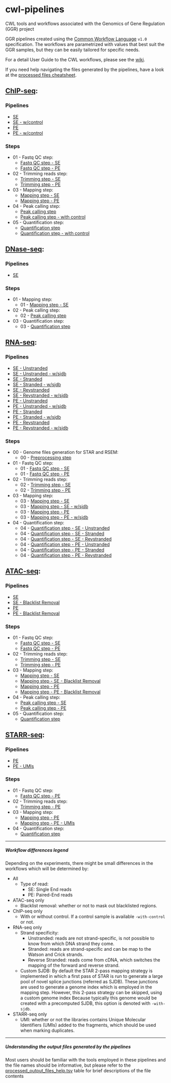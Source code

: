 # cwl-pipelines

CWL tools and workflows associated with the Genomics of Gene Regulation (GGR) project

GGR pipelines created using the [Common Workflow Language](http://www.commonwl.org/) `v1.0` specification. 
The workflows are parametrized with values that best suit the GGR samples, but they can be easily tailored for specific needs.

For a detail User Guide to the CWL workflows, please see the [wiki](https://github.com/ReddyLab/cwl-pipelines/wiki).

If you need help navigating the files generated by the pipelines, have a look at the [processed files cheatsheet](v1.0/processed_output_files_help.tsv).

## [ChIP-seq](v1.0/ChIP-seq_pipeline):

### Pipelines
* [SE](v1.0/ChIP-seq_pipeline/pipeline-se.cwl)
* [SE - w/control](v1.0/ChIP-seq_pipeline/pipeline-se-with-control.cwl)
* [PE](v1.0/ChIP-seq_pipeline/pipeline-pe.cwl)
* [PE - w/control](v1.0/ChIP-seq_pipeline/pipeline-pe-with-control.cwl)

### Steps
* 01 - Fastq QC step:
    * [Fastq QC step - SE](v1.0/ChIP-seq_pipeline/01-qc-se.cwl)
    * [Fastq QC step - PE](v1.0/ChIP-seq_pipeline/01-qc-pe.cwl)
* 02 - Trimming reads step:
    * [Trimming step - SE](v1.0/ChIP-seq_pipeline/02-trim-se.cwl)
    * [Trimming step - PE](v1.0/ChIP-seq_pipeline/02-trim-pe.cwl)
* 03 - Mapping step:
    * [Mapping step - SE](v1.0/ChIP-seq_pipeline/03-map-se.cwl)
    * [Mapping step - PE](v1.0/ChIP-seq_pipeline/03-map-pe.cwl)
* 04 - Peak calling step:
    * [Peak calling step](v1.0/ChIP-seq_pipeline/04-peakcall.cwl)
    * [Peak calling step - with control](v1.0/ChIP-seq_pipeline/04-peakcall-with-control.cwl)
* 05 - Quantification step:
    * [Quantification step](v1.0/ChIP-seq_pipeline/05-quantification.cwl)
    * [Quantification step - with control](v1.0/ChIP-seq_pipeline/05-quantification-with-control.cwl)

## [DNase-seq](v1.0/DNase-seq_pipeline):

### Pipelines
* [SE](v1.0/DNase-seq_pipeline/pipeline-se.cwl)

### Steps
* 01 - Mapping step:
    * 01 - [Mapping step - SE](v1.0/DNase-seq_pipeline/01-map-se.cwl)
* 02 - Peak calling step:
    * 02 - [Peak calling step](v1.0/DNase-seq_pipeline/02-peakcall.cwl)
* 03 - Quantification step:
    * 03 - [Quantification step](v1.0/DNase-seq_pipeline/03-quantification.cwl)


## [RNA-seq](v1.0/RNA-seq_pipeline):

### Pipelines
* [SE - Unstranded](v1.0/RNA-seq_pipeline/pipeline-se-unstranded.cwl)
* [SE - Unstranded - w/sjdb](v1.0/RNA-seq_pipeline/pipeline-se-unstranded-with-sjdb.cwl)
* [SE - Stranded](v1.0/RNA-seq_pipeline/pipeline-se-stranded.cwl)
* [SE - Stranded - w/sjdb](v1.0/RNA-seq_pipeline/pipeline-se-stranded-with-sjdb.cwl)
* [SE - Revstranded](v1.0/RNA-seq_pipeline/pipeline-se-revstranded.cwl)
* [SE - Revstranded - w/sjdb](v1.0/RNA-seq_pipeline/pipeline-se-revstranded-with-sjdb.cwl)
* [PE - Unstranded](v1.0/RNA-seq_pipeline/pipeline-pe-unstranded.cwl)
* [PE - Unstranded - w/sjdb](v1.0/RNA-seq_pipeline/pipeline-pe-unstranded-with-sjdb.cwl)
* [PE - Stranded](v1.0/RNA-seq_pipeline/pipeline-pe-stranded.cwl)
* [PE - Stranded - w/sjdb](v1.0/RNA-seq_pipeline/pipeline-pe-stranded-with-sjdb.cwl)
* [PE - Revstranded](v1.0/RNA-seq_pipeline/pipeline-pe-revstranded.cwl)
* [PE - Revstranded - w/sjdb](v1.0/RNA-seq_pipeline/pipeline-pe-revstranded-with-sjdb.cwl)

### Steps
* 00 - Genome files generation for STAR and RSEM:
    * 00 - [Preprocessing step](v1.0/RNA-seq_pipeline/00-preprocessing.cwl)
* 01 - Fastq QC step:
    * 01 - [Fastq QC step - SE](v1.0/RNA-seq_pipeline/01-qc-se.cwl)
    * 01 - [Fastq QC step - PE](v1.0/RNA-seq_pipeline/01-qc-pe.cwl)
* 02 - Trimming reads step:
    * 02 - [Trimming step - SE](v1.0/RNA-seq_pipeline/02-trim-se.cwl)
    * 02 - [Trimming step - PE](v1.0/RNA-seq_pipeline/02-trim-pe.cwl)
* 03 - Mapping step:
    * 03 - [Mapping step - SE](v1.0/RNA-seq_pipeline/03-map-se.cwl)
    * 03 - [Mapping step - SE - w/sjdb](v1.0/RNA-seq_pipeline/03-map-se-with-sjdb.cwl)
    * 03 - [Mapping step - PE](v1.0/RNA-seq_pipeline/03-map-pe.cwl)
    * 03 - [Mapping step - PE - w/sjdb](v1.0/RNA-seq_pipeline/03-map-pe-with-sjdb.cwl)
* 04 - Quantification step:
    * 04 - [Quantification step - SE - Unstranded](v1.0/RNA-seq_pipeline/04-quantification-se-unstranded.cwl)
    * 04 - [Quantification step - SE - Stranded](v1.0/RNA-seq_pipeline/04-quantification-se-stranded.cwl)
    * 04 - [Quantification step - SE - Revstranded](v1.0/RNA-seq_pipeline/04-quantification-se-revstranded.cwl)
    * 04 - [Quantification step - PE - Unstranded](v1.0/RNA-seq_pipeline/04-quantification-pe-unstranded.cwl)
    * 04 - [Quantification step - PE - Stranded](v1.0/RNA-seq_pipeline/04-quantification-pe-stranded.cwl)
    * 04 - [Quantification step - PE - Revstranded](v1.0/RNA-seq_pipeline/04-quantification-pe-revstranded.cwl)

## [ATAC-seq](v1.0/ATAC-seq_pipeline):

### Pipelines
* [SE](v1.0/ATAC-seq_pipeline/pipeline-se.cwl)
* [SE - Blacklist Removal](v1.0/ATAC-seq_pipeline/pipeline-se-blacklist-removal.cwl)
* [PE](v1.0/ATAC-seq_pipeline/pipeline-pe.cwl)
* [PE - Blacklist Removal](v1.0/ATAC-seq_pipeline/pipeline-pe-blacklist-removal.cwl)

### Steps
* 01 - Fastq QC step:
    * [Fastq QC step - SE](v1.0/ATAC-seq_pipeline/01-qc-se.cwl)
    * [Fastq QC step - PE](v1.0/ATAC-seq_pipeline/01-qc-pe.cwl)
* 02 - Trimming reads step:
    * [Trimming step - SE](v1.0/ATAC-seq_pipeline/02-trim-se.cwl)
    * [Trimming step - PE](v1.0/ATAC-seq_pipeline/02-trim-pe.cwl)
* 03 - Mapping step:
    * [Mapping step - SE](v1.0/ATAC-seq_pipeline/03-map-se.cwl)
    * [Mapping step - SE - Blacklist Removal](v1.0/ATAC-seq_pipeline/03-map-se-blacklist-removal.cwl)
    * [Mapping step - PE](v1.0/ATAC-seq_pipeline/03-map-pe.cwl)
    * [Mapping step - PE - Blacklist Removal](v1.0/ATAC-seq_pipeline/03-map-pe-blacklist-removal.cwl)
* 04 - Peak calling step:
    * [Peak calling step - SE](v1.0/ATAC-seq_pipeline/04-peakcall-se.cwl)
    * [Peak calling step - PE](v1.0/ATAC-seq_pipeline/04-peakcall-pe.cwl)
* 05 - Quantification step:
    * [Quantification step](v1.0/ATAC-seq_pipeline/05-quantification.cwl)

## [STARR-seq](v1.0/STARR-seq_pipeline):

### Pipelines
* [PE](v1.0/STARR-seq_pipeline/pipeline-pe.cwl)
* [PE - UMIs](v1.0/STARR-seq_pipeline/pipeline-pe-umis.cwl)

### Steps
* 01 - Fastq QC step:
    * [Fastq QC step - PE](v1.0/STARR-seq_pipeline/01-qc-pe.cwl)
* 02 - Trimming reads step:
    * [Trimming step - PE](v1.0/STARR-seq_pipeline/02-trim-pe.cwl)
* 03 - Mapping step:
    * [Mapping step - PE](v1.0/STARR-seq_pipeline/03-map-pe.cwl)
    * [Mapping step - PE - UMIs](v1.0/STARR-seq_pipeline/03-map-pe-umis.cwl)
* 04 - Quantification step:
    * [Quantification step](v1.0/STARR-seq_pipeline/04-quantification.cwl)


----------------------------------------------------------------------------------------------------------
##### Workflow differences legend 
Depending on the experiments, there might be small differences in the workflows which will be determined by:

- All
    - Type of read:
        - SE: Single End reads
        - PE: Paired-End reads
- ATAC-seq only
    - Blacklist removal: whether or not to mask out blacklisted regions.
- ChIP-seq only
    - With or without control. If a control sample is available `-with-control` or not.
- RNA-seq only
    - Strand specificity:
        - Unstranded: reads are not strand-specific, is not possible to know from which DNA strand they come.
        - Stranded: reads are strand-specific and can be map to the Watson and Crick strands. 
        - Reverse Stranded: reads come from cDNA, which switches the mapping of the forward and reverse strand. 
    - Custom SJDB: By default the STAR 2-pass mapping strategy is implemented in which a first pass of STAR is run to generate a large pool of novel splice junctions (referred as SJDB). These junctions are used to generate a genome index which is employed in the mapping step. However, this 2-pass strategy can be skipped, using a custom genome index Because typically this genome would be created with a precomputed SJDB, this option is denoted with `-with-sjdb`.
- STARR-seq only
    - UMI: whether or not the libraries contains Unique Molecular Identifiers (UMIs) added to the fragments, which should be used when marking duplicates.

----------------------------------------------------------------------------------------------------------
##### Understanding the output files generated by the pipelines
Most users should be familiar with the tools employed in these pipelines and the file names should be informative, but please refer to the [processed_output_files_help.tsv](v1.0/processed_output_files_help.tsv) table for brief descriptions of the file contents

